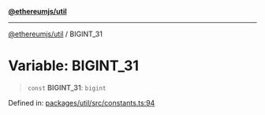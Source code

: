 [**@ethereumjs/util**](../README.md)

***

[@ethereumjs/util](../README.md) / BIGINT\_31

# Variable: BIGINT\_31

> `const` **BIGINT\_31**: `bigint`

Defined in: [packages/util/src/constants.ts:94](https://github.com/ethereumjs/ethereumjs-monorepo/blob/master/packages/util/src/constants.ts#L94)
